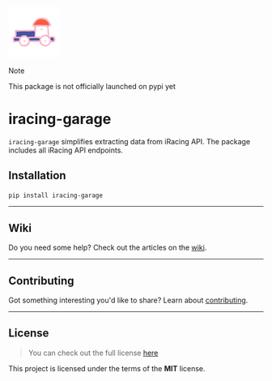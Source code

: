 <p><img width=20% src="media/logo.png"></p>

> [!NOTE]
> This package is not officially launched on pypi yet

iracing-garage
============

`iracing-garage` simplifies extracting data from iRacing API. The package includes all iRacing API endpoints.

## Installation

```bash
pip install iracing-garage
```

---

## Wiki

Do you need some help? Check out the articles on the [wiki](wwww.google.com).

---

## Contributing

Got something interesting you'd like to share? Learn about [contributing](wwww.google.com).

---

## License
>You can check out the full license [here](LICENSE)

This project is licensed under the terms of the **MIT** license.
